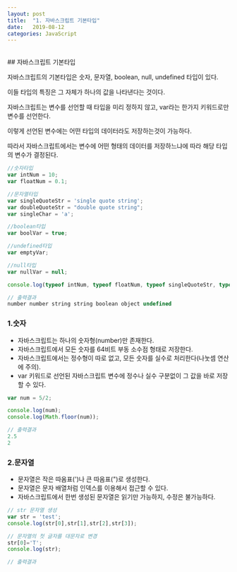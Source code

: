 ```yaml
---
layout: post
title:  "1. 자바스크립트 기본타입"
date:   2019-08-12
categories: JavaScript
---  
```

<br>
## 자바스크립트 기본타입

자바스크립트의 기본타입은 숫자, 문자열, boolean, null, undefined 타입이 있다. 

이들 타입의 특징은 그 자체가 하나의 값을 나타낸다는 것이다. 

자바스크립트는  변수를 선언할 때 타입을 미리 정하지 않고, var라는 한가지 키워드로만 변수를 선언한다. 

이렇게 선언된 변수에는 어떤 타입의 데이터라도 저장하는것이 가능하다.

따라서 자바스크립트에서는 변수에 어떤 형태의 데이터를 저장하느냐에 따라 해당 타입의 변수가 결정된다. 



```javascript
//숫자타입
var intNum = 10;
var floatNum = 0.1;

//문자열타입
var singleQuoteStr = 'single quote string';
var doubleQuoteStr = "double quote string";
var singleChar = 'a';

//boolean타입
var boolVar = true;

//undefined타입
var emptyVar;

//null타입
var nullVar = null;

console.log(typeof intNum, typeof floatNum, typeof singleQuoteStr, typeof doubleQuoteStr, typeof singleChar, typeof emptyVar, typeof nullVar);
```



```javascript
// 출력결과
number number string string boolean object undefined
```



### 1.숫자

- 자바스크립트는 하나의 숫자형(number)만 존재한다.
- 자바스크립트에서 모든 숫자를 64비트 부동 소수점 형태로 저장한다.
- 자바스크립트에서는 정수형이 따로 없고, 모든 숫자를 실수로 처리한다(나눗셈 연산에 주의).
- var 키워드로 선언된 자바스크립트 변수에 정수나 실수 구분없이 그 값을 바로 저장할 수 있다.



```javascript
var num = 5/2;

console.log(num);
console.log(Math.floor(num));
```



```javascript
// 출력결과
2.5
2
```



### 2.문자열

- 문자열은 작은 따옴표(')나 큰 따옴표(")로 생성한다.
- 문자열은 문자 배열처럼 인덱스를 이용해서 접근할 수 있다.
- 자바스크립트에서 한번 생성된 문자열은 읽기만 가능하지, 수정은 불가능하다.

```javascript
// str 문자열 생성
var str = 'test';
console.log(str[0],str[1],str[2],str[3]);

// 문자열의 첫 글자를 대문자로 변경
str[0]='T';
console.log(str);
```



```javascript
// 출력결과

```





